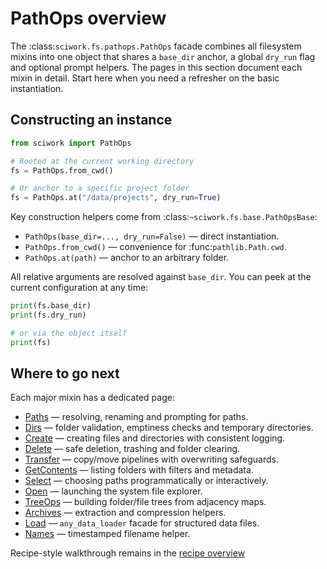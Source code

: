 # PathOps overview

The :class:`sciwork.fs.pathops.PathOps` facade combines all filesystem mixins
into one object that shares a ``base_dir`` anchor, a global ``dry_run`` flag and
optional prompt helpers. The pages in this section document each mixin in
detail. Start here when you need a refresher on the basic instantiation.

## Constructing an instance

```python
from sciwork import PathOps

# Rooted at the current working directory
fs = PathOps.from_cwd()

# Or anchor to a specific project folder
fs = PathOps.at("/data/projects", dry_run=True)
```

Key construction helpers come from :class:`~sciwork.fs.base.PathOpsBase`:

- ``PathOps(base_dir=..., dry_run=False)`` — direct instantiation.
- ``PathOps.from_cwd()`` — convenience for :func:`pathlib.Path.cwd`.
- ``PathOps.at(path)`` — anchor to an arbitrary folder.

All relative arguments are resolved against ``base_dir``. You can peek at the
current configuration at any time:

```python
print(fs.base_dir)
print(fs.dry_run)

# or via the object itself
print(fs)
```

## Where to go next

Each major mixin has a dedicated page:

- [Paths](paths.md) — resolving, renaming and prompting for paths.
- [Dirs](dirs.md) — folder validation, emptiness checks and temporary
directories.
- [Create](create.md) — creating files and directories with consistent logging.
- [Delete](delete.md) — safe deletion, trashing and folder clearing.
- [Transfer](transfer.md) — copy/move pipelines with overwriting safeguards.
- [GetContents](getcontents.md) — listing folders with filters and metadata.
- [Select](select.md) — choosing paths programmatically or interactively.
- [Open](open.md) — launching the system file explorer.
- [TreeOps](treeops.md) — building folder/file trees from adjacency maps.
- [Archives](archives.md) — extraction and compression helpers.
- [Load](load.md) — ``any_data_loader`` facade for structured data files.
- [Names](names.md) — timestamped filename helper.

Recipe-style walkthrough remains in the [recipe overview](../recipes.md)



